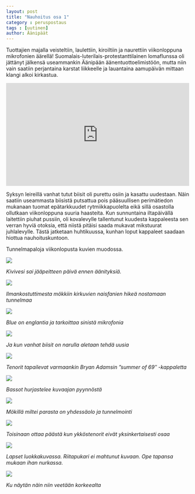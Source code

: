 ```yaml
---
layout: post
title: "Nauhoitus osa 1"
category : peruspostaus
tags : [uutinen]
author: Äänipäät
---
```


Tuottajien majalla veisteltiin, laulettiin, kiroiltiin ja naurettiin viikonloppuna mikrofonien äärellä! Suomalais-luterilais-protestanttilainen lomaflunssa oli jättänyt jälkensä useammankin Äänipään äänentuottoelimistöön, mutta niin vain saatiin perjantaina karstat liikkeelle ja lauantaina aamupäivän mittaan klangi alkoi kirkastua.

<iframe src="https://player.vimeo.com/video/34749987" width="500" height="281" frameborder="0" webkitallowfullscreen mozallowfullscreen allowfullscreen></iframe>

Syksyn leireillä vanhat tutut biisit oli purettu osiin ja kasattu uudestaan. Näin saatiin useammasta biisistä putsattua pois pääsuullisen perimätiedon mukanaan tuomat epätarkkuudet rytmiikkapuolelta eikä sillä osastolla ollutkaan viikonloppuna suuria haasteita. Kun sunnuntaina iltapäivällä laitettiin piuhat pussiin, oli kovalevylle tallentunut kuudesta kappaleesta sen verran hyviä otoksia, että niistä pitäisi saada mukavat mikstuurat juhlalevylle. Tästä jatketaan huhtikuussa, kunhan loput kappaleet saadaan hiottua nauhoituskuntoon.

Tunnelmapaloja viikonlopusta kuvien muodossa.


![](/kuvat/wordpress_saitti/IMG_9753edit.jpg)

*Kivivesi sai jääpeitteen päivä ennen äänityksiä.*

![](/kuvat/wordpress_saitti/IMG_9699edit.jpg)

*Ilmankostuttimesta mökkiin kirkuvien naisfanien hikeä nostamaan tunnelmaa*

![](/kuvat/wordpress_saitti/IMG_9695edit.jpg)

*Blue on englantia ja tarkoittaa sinistä mikrofonia*

![](/kuvat/wordpress_saitti/IMG_9856edit.jpg)

*Ja kun vanhat biisit on narulla aletaan tehdä uusia*

![](/kuvat/wordpress_saitti/IMG_9771edit.jpg)

*Tenorit tapailevat varmaankin Bryan Adamsin ”summer of 69″ -kappaletta*

![](/kuvat/wordpress_saitti/IMG_9787edit.jpg)

*Bassot hurjastelee kuvaajan pyynnöstä*

![](/kuvat/wordpress_saitti/IMG_9693edit.jpg)

*Mökillä miltei parasta on yhdessäolo ja tunnelmointi*

![](/kuvat/wordpress_saitti/IMG_9803edit.jpg)

*Toisinaan ottaa päästä kun ykköstenorit eivät yksinkertaisesti osaa*

![](/kuvat/wordpress_saitti/IMG_9838edit.jpg)

*Lapset luokkakuvassa. Riitapukari ei mahtunut kuvaan. Ope tapansa mukaan ihan nurkassa.*

![](/kuvat/wordpress_saitti/IMG_9688edit.jpg)

*Ku näytän näin niin veetään korkeealta*
